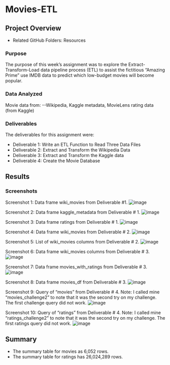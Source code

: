# Movies-ETL

## Project Overview
-	Related GitHub Folders: Resources

### Purpose
The purpose of this week’s assignment was to explore the Extract-Transform-Load data pipeline process (ETL) to assist the fictitious “Amazing Prime” use IMDB data to predict which low-budget movies will become popular. 

### Data Analyzed

Movie data from:
--Wikipedia, 
Kaggle metadata, 
MovieLens rating data (from Kaggle)

### Deliverables
The deliverables for this assignment were:
-	Deliverable 1: Write an ETL Function to Read Three Data Files
-	Deliverable 2: Extract and Transform the Wikipedia Data
-	Deliverable 3: Extract and Transform the Kaggle data
-	Deliverable 4: Create the Movie Database

## Results

### Screenshots

Screenshot 1: Data frame wiki_movies from Deliverable #1.
 ![image](https://user-images.githubusercontent.com/92705556/153739496-276a757b-3ba5-492d-bcc5-4e8e4d93273d.png)

 
Screenshot 2: Data frame kaggle_metadata from Deliverable # 1.
 ![image](https://user-images.githubusercontent.com/92705556/153739500-b7cd545c-3ece-4a48-b781-9acaa2760549.png)


Screenshot 3: Data frame ratings from Deliverable # 1.
 ![image](https://user-images.githubusercontent.com/92705556/153739503-79a677e1-ff4c-42a7-8b36-91a928543610.png)


Screenshot 4: Data frame wiki_movies from Deliverable # 2.
 ![image](https://user-images.githubusercontent.com/92705556/153739508-e34e6533-7054-46e4-924c-8a4ee56f4ee3.png)



Screenshot 5: List of wiki_movies columns from Deliverable # 2.
![image](https://user-images.githubusercontent.com/92705556/153739516-d0f1ea3a-6634-4a72-8e20-3cdd85b83877.png)
 

Screenshot 6: Data frame wiki_movies columns from Deliverable # 3.
![image](https://user-images.githubusercontent.com/92705556/153739521-84e6d476-7eb8-40f6-bb58-b672f2f0ae01.png)



Screenshot 7: Data frame movies_with_ratings from Deliverable # 3. 
![image](https://user-images.githubusercontent.com/92705556/153739527-91120c12-6a36-43da-930a-9f88c964058c.png)


Screenshot 8: Data frame movies_df from Deliverable # 3.
![image](https://user-images.githubusercontent.com/92705556/153739532-a766627c-71fd-439f-bab9-7e06111d31e1.png)

 

Screenshot 9: Query of “movies” from Deliverable # 4.  Note: I called mine “movies_challenge2” to note that it was the second try on my challenge.   The first challenge query did not work.
 ![image](https://user-images.githubusercontent.com/92705556/153739540-729a7620-2f14-4ab0-85d9-2493e9164435.png)

 

Screenshot 10: Query of “ratings” from Deliverable # 4.  Note: I called mine “ratings_challenge2” to note that it was the second try on my challenge.   The first ratings query did not work.
 ![image](https://user-images.githubusercontent.com/92705556/153739544-6af64430-fc3c-4ab4-86d8-3b0aaa68496c.png)


## Summary
-	The summary table for movies as 6,052 rows.
-	The summary table for ratings has 26,024,289 rows.
